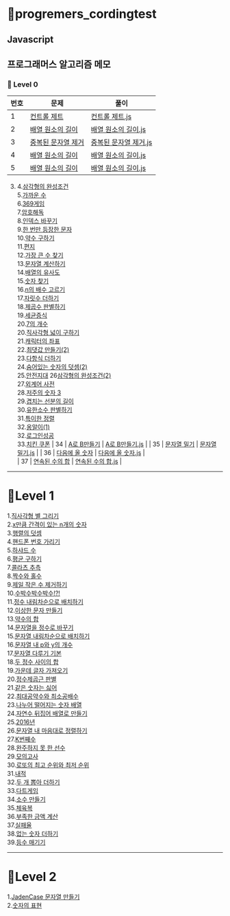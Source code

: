# 🎈progremers_cordingtest

## Javascript

## 프로그래머스 알고리즘 메모

### 🌱 Level 0

| 번호 | 문제                                                                                   | 풀이                                                                                                                   |
| ---- | -------------------------------------------------------------------------------------- | ---------------------------------------------------------------------------------------------------------------------- |
| 1    | [컨트롤 제트](https://school.programmers.co.kr/learn/courses/30/lessons/120853)        | [컨트롤 제트.js](https://github.com/pomeranian91/progremers_cordingtest/blob/main/level0/controlZ.js)                  |
| 2    | [배열 원소의 길이](https://school.programmers.co.kr/learn/courses/30/lessons/120854)   | [배열 원소의 길이.js](https://github.com/pomeranian91/progremers_cordingtst/blob/main/level0/배열_원소의_길이.js)      |
| 3    | [중복된 문자열 제거](https://school.programmers.co.kr/learn/courses/30/lessons/120888) | [중복된 문자열 제거.js](https://github.com/pomeranian91/progremers_cordingtest/blob/main/level0/중복된_문자열_제거.js) |
| 4    | [배열 원소의 길이](https://school.programmers.co.kr/learn/courses/30/lessons/120854)   | [배열 원소의 길이.js](https://github.com/pomeranian91/progremers_cordingtst/blob/main/level0/배열_원소의_길이.js)      |
| 5    | [배열 원소의 길이](https://school.programmers.co.kr/learn/courses/30/lessons/120854)   | [배열 원소의 길이.js](https://github.com/pomeranian91/progremers_cordingtst/blob/main/level0/배열_원소의_길이.js)      |

3.  4.[삼각형의 완성조건](https://github.com/pomeranian91/progremers_cordingtest/blob/main/level0/triangleCondition1.js)  
     5.[가까운 수](https://github.com/pomeranian91/progremers_cordingtest/blob/main/level0/nearNum.js)  
     6.[369게임](https://github.com/pomeranian91/progremers_cordingtest/blob/main/level0/game369.js)  
     7.[암호해독](https://github.com/pomeranian91/progremers_cordingtest/blob/main/level0/passwordCrack.js)  
     8.[인덱스 바꾸기](https://github.com/pomeranian91/progremers_cordingtest/blob/main/level0/replaceIndex.js)  
     9.[한 번만 등장한 문자](https://github.com/pomeranian91/progremers_cordingtest/blob/main/level0/indexOfSearch.js)  
     10.[약수 구하기](https://github.com/pomeranian91/progremers_cordingtest/blob/main/level0/factors.js)  
     11.[편지](https://github.com/pomeranian91/progremers_cordingtest/blob/main/level0/letter.js)  
     12.[가장 큰 수 찾기](https://github.com/pomeranian91/progremers_cordingtest/blob/main/level0/maxIndex.js)  
     13.[문자열 계산하기](https://github.com/pomeranian91/progremers_cordingtest/blob/main/level0/문자열_계산하기.js)  
     14.[배열의 유사도](https://github.com/pomeranian91/progremers_cordingtest/blob/main/level0/배열의_유사도.js)  
     15.[숫자 찾기](https://github.com/pomeranian91/progremers_cordingtest/blob/main/level0/숫자_찾기.js)  
     16.[n의 배수 고르기](https://github.com/pomeranian91/progremers_cordingtest/blob/main/level0/n의_배수_고르기.js)  
     17.[자릿수 더하기](https://github.com/pomeranian91/progremers_cordingtest/blob/main/level0/자릿수_더하기.js)  
     18.[제곱수 판별하기](https://github.com/pomeranian91/progremers_cordingtest/blob/main/level0/제곱수_판별하기.js)  
     19.[세균증식](https://github.com/pomeranian91/progremers_cordingtest/blob/main/level0/세균_증식.js)  
     20.[7의 개수](https://github.com/pomeranian91/progremers_cordingtest/blob/main/level0/7의_개수.js)  
     20.[직사각형 넓이 구하기](https://github.com/pomeranian91/progremers_cordingtest/blob/main/level0/직사각형_넓이_구하기.js)  
     21.[캐릭터의 좌표](https://github.com/pomeranian91/progremers_cordingtest/blob/main/level0/캐릭터의_좌표.js)  
     22.[최댓값 만들기(2)](<https://github.com/pomeranian91/progremers_cordingtest/blob/main/level0/최댓값_만들기(2).js>)  
     23.[다항식 더하기](https://github.com/pomeranian91/progremers_cordingtest/blob/main/level0/다항식_더하기.js)  
     24.[숨어있는 숫자의 덧셈(2)](<https://github.com/pomeranian91/progremers_cordingtest/blob/main/level0/숨어있는_숫자의_덧셈_(2).js>)  
     25.[안전지대](https://github.com/pomeranian91/progremers_cordingtest/blob/main/level0/안전지대.js)
    26[삼각형의 완성조건(2)](<https://github.com/pomeranian91/progremers_cordingtest/blob/main/level0/삼각형의_완성조건(2).js>)  
     27.[외계어 사전](https://github.com/pomeranian91/progremers_cordingtest/blob/main/level0/외계어_사전.js)  
     28.[저주의 숫자 3](https://github.com/pomeranian91/progremers_cordingtest/blob/main/level0/저주의_숫자_3.js)  
     29.[겹치는 선분의 길이](https://github.com/pomeranian91/progremers_cordingtest/blob/main/level0/겹치는_선분의_길이.js)  
     30.[유한소수 판별하기](https://github.com/pomeranian91/progremers_cordingtest/blob/main/level0/유한소수_판별하기.js)  
     31.[특이한 정렬](https://github.com/pomeranian91/progremers_cordingtest/blob/main/level0/특이한_정렬.js)  
     32.[옹알이(1)](<https://github.com/pomeranian91/progremers_cordingtest/blob/main/level0/옹알이(1).js>)  
     32.[로그인성공](https://github.com/pomeranian91/progremers_cordingtest/blob/main/level0/로그인성공.js)  
     33.[치킨 쿠폰](https://github.com/pomeranian91/progremers_cordingtest/blob/main/level0/치킨_쿠폰.js)
    | 34 | [A로 B만들기](https://school.programmers.co.kr/learn/courses/30/lessons/120886) | [A로 B만들기.js](https://github.com/pomeranian91/progremers_cordingtst/blob/main/level0/A로_B만들기.js) |
    | 35 | [문자열 밀기](https://school.programmers.co.kr/learn/courses/30/lessons/120921) | [문자열 밀기.js](https://github.com/pomeranian91/progremers_cordingtst/blob/main/level0/문자열_밀기기.js) |
    | 36 | [다음에 올 숫자](https://school.programmers.co.kr/learn/courses/30/lessons/120924) | [다음에 올 숫자.js](https://github.com/pomeranian91/progremers_cordingtst/blob/main/level0/다음에_올_숫자.js) |  
    | 37 | [연속된 수의 합](https://school.programmers.co.kr/learn/courses/30/lessons/120923) | [연속된 수의 합.js](https://github.com/pomeranian91/progremers_cordingtst/blob/main/level0/연속된_수의_합.js) |

---

# 📕Level 1

1.[직사각형 별 그리기](https://github.com/pomeranian91/progremers_cordingtest/blob/main/level1/writestars.js)  
2.[x만큼 간격이 있는 n개의 숫자](https://github.com/pomeranian91/progremers_cordingtest/blob/main/level1/addArray.js)  
3.[행렬의 덧셈](https://github.com/pomeranian91/progremers_cordingtest/blob/main/level1/plusRowcols.js)  
4.[핸드폰 번호 가리기](https://github.com/pomeranian91/progremers_cordingtest/blob/main/level1/blindPhoneNumber.js)  
5.[하샤드 수](https://github.com/pomeranian91/progremers_cordingtest/blob/main/level1/hashyad.js)  
6.[평균 구하기](https://github.com/pomeranian91/progremers_cordingtest/blob/main/level1/average.js)  
7.[콜라츠 추측](https://github.com/pomeranian91/progremers_cordingtest/blob/level1/collatz.js)  
8.[짝수와 홀수](https://github.com/pomeranian91/progremers_cordingtest/blob/main/level1/evenOdd.js)  
9.[제일 작은 수 제거하기](https://github.com/pomeranian91/progremers_cordingtest/blob/main/level1/evenOdd.js)  
10.[수박수박수박수!?!](https://github.com/pomeranian91/progremers_cordingtest/blob/main/level1/waterMelon.js)  
11.[정수 내림차순으로 배치하기](https://github.com/pomeranian91/progremers_cordingtest/blob/main/level1/numberArray.js)  
12.[이상한 문자 만들기](https://github.com/pomeranian91/progremers_cordingtest/blob/main/level1/weirdWord.js)  
13.[약수의 합](https://github.com/pomeranian91/progremers_cordingtest/blob/main/level1/measureSum.js)  
14.[문자열을 정수로 바꾸기](https://github.com/pomeranian91/progremers_cordingtest/blob/main/level1/numberChange.js)  
15.[문자열 내림차순으로 배치하기](https://github.com/pomeranian91/progremers_cordingtest/blob/main/level1/sortReverse.js)  
16.[문자열 내 p와 y의 개수](https://github.com/pomeranian91/progremers_cordingtest/blob/main/level1/countPnY.js)  
17.[문자열 다루기 기본](https://github.com/pomeranian91/progremers_cordingtest/blob/main/level1/strCare.js)  
18.[두 정수 사이의 합](https://github.com/pomeranian91/progremers_cordingtest/blob/main/level1/sumNumberBetween.js)  
19.[가운데 글자 가져오기](https://github.com/pomeranian91/progremers_cordingtest/blob/main/level1/betweenStr.js)  
20.[정수제곱근 판별](https://github.com/pomeranian91/progremers_cordingtest/blob/main/level1/intSqrt.js)  
21.[같은 숫자는 싫어](https://github.com/pomeranian91/progremers_cordingtest/blob/main/level1/dontLikeSameNum.js)  
22.[최대공약수와 최소공배수](https://github.com/pomeranian91/progremers_cordingtest/blob/main/level1/GDCLCM.js)  
23.[나누어 떨어지는 숫자 배열](https://github.com/pomeranian91/progremers_cordingtest/blob/main/level1/divisor.js)  
24.[자연수 뒤집어 배열로 만들기](https://github.com/pomeranian91/progremers_cordingtest/blob/main/level1/resverInt.js)  
25.[2016년](https://github.com/pomeranian91/progremers_cordingtest/blob/main/level1/2016.js)  
26.[문자열 내 마음대로 정렬하기](https://github.com/pomeranian91/progremers_cordingtest/blob/main/level1/strangeStrings.js)  
27.[K번째수](https://github.com/pomeranian91/progremers_cordingtest/blob/main/level1/KNumber.js)  
28.[완주하지 못 한 선수](https://github.com/pomeranian91/progremers_cordingtest/blob/main/level1/completionMaraton.js)  
29.[모의고사](https://github.com/pomeranian91/progremers_cordingtest/blob/main/level1/completionMaraton.js.js)  
30.[로또의 최고 순위와 최저 순위](https://github.com/pomeranian91/progremers_cordingtest/blob/main/level1/lottoMaxMin.js)  
31.[내적](https://github.com/pomeranian91/progremers_cordingtest/blob/main/level1/dotProduct.js)  
32.[두 개 뽑아 더하기](https://github.com/pomeranian91/progremers_cordingtest/blob/main/level1/selectTwo.js)  
33.[다트게임](https://github.com/pomeranian91/progremers_cordingtest/blob/main/level1/dartGame.js)  
34.[소수 만들기](https://github.com/pomeranian91/progremers_cordingtest/blob/main/level1/MakeZeroNum.js)  
35.[체육복](https://github.com/pomeranian91/progremers_cordingtest/blob/main/level1/weightCloth.js)  
36.[부족한 금액 계산](https://github.com/pomeranian91/progremers_cordingtest/blob/main/level1/failCash.js)  
37.[실패율](https://github.com/pomeranian91/progremers_cordingtest/blob/main/level1/failCash.js)  
38.[없는 숫자 더하기](https://github.com/pomeranian91/progremers_cordingtest/blob/main/level1/없는_숫자_더하기.js)  
39.[등수 매기기](https://github.com/pomeranian91/progremers_cordingtest/blob/main/level1/등수_매기기.js)

---

# 📕Level 2

1.[JadenCase 문자열 만들기](https://github.com/pomeranian91/progremers_cordingtest/blob/main/level2/JadenCase_문자열_만들기.js)  
2.[숫자의 표현](https://github.com/pomeranian91/progremers_cordingtest/blob/main/level2/숫자의_표현.js)
